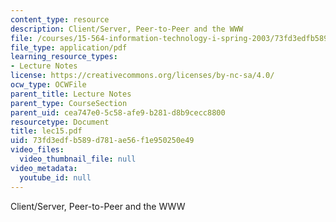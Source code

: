 ```yaml
---
content_type: resource
description: Client/Server, Peer-to-Peer and the WWW
file: /courses/15-564-information-technology-i-spring-2003/73fd3edfb589d781ae56f1e950250e49_lec15.pdf
file_type: application/pdf
learning_resource_types:
- Lecture Notes
license: https://creativecommons.org/licenses/by-nc-sa/4.0/
ocw_type: OCWFile
parent_title: Lecture Notes
parent_type: CourseSection
parent_uid: cea747e0-5c58-afe9-b281-d8b9cecc8800
resourcetype: Document
title: lec15.pdf
uid: 73fd3edf-b589-d781-ae56-f1e950250e49
video_files:
  video_thumbnail_file: null
video_metadata:
  youtube_id: null
---
```

Client/Server, Peer-to-Peer and the WWW